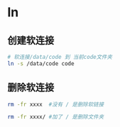 # ln

## 创建软连接

```bash
# 软连接/data/code 到 当前code文件夹
ln -s /data/code code
```

## 删除软连接
```bash
rm -fr xxxx  #没有 / 是删除软链接

rm -fr xxxx/ #加了 / 是删除文件夹
```
